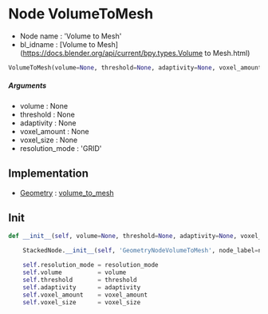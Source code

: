 # Node VolumeToMesh

- Node name : 'Volume to Mesh'
- bl_idname : [Volume to Mesh](https://docs.blender.org/api/current/bpy.types.Volume to Mesh.html)


``` python
VolumeToMesh(volume=None, threshold=None, adaptivity=None, voxel_amount=None, voxel_size=None, resolution_mode='GRID', node_label=None, node_color=None)
```
##### Arguments

- volume : None
- threshold : None
- adaptivity : None
- voxel_amount : None
- voxel_size : None
- resolution_mode : 'GRID'

## Implementation

- [Geometry](/docs/GeoNodes/Geometry.md) : [volume_to_mesh](/docs/GeoNodes/Geometry.md#volume_to_mesh)

## Init

``` python
def __init__(self, volume=None, threshold=None, adaptivity=None, voxel_amount=None, voxel_size=None, resolution_mode='GRID', node_label=None, node_color=None):

    StackedNode.__init__(self, 'GeometryNodeVolumeToMesh', node_label=node_label, node_color=node_color)

    self.resolution_mode = resolution_mode
    self.volume          = volume
    self.threshold       = threshold
    self.adaptivity      = adaptivity
    self.voxel_amount    = voxel_amount
    self.voxel_size      = voxel_size
```
